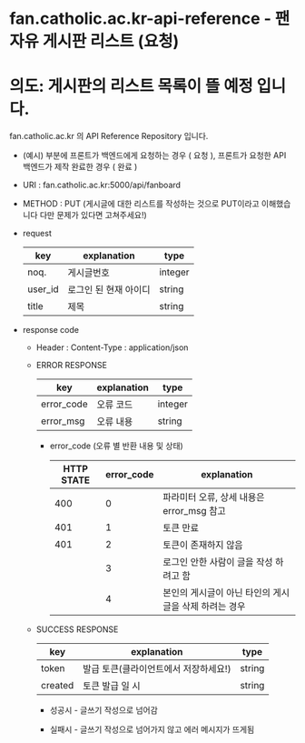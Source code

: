 # fan.catholic.ac.kr-api-reference - 팬 자유 게시판 리스트 (요청)
# 의도: 게시판의 리스트 목록이 뜰 예정 입니다.

fan.catholic.ac.kr 의 API Reference Repository 입니다.

- (예시) 부분에 프론트가 백엔드에게 요청하는 경우 ( 요청 ), 프론트가 요청한 API 백엔드가 제작 완료한 경우 ( 완료 )
- URI : fan.catholic.ac.kr:5000/api/fanboard
- METHOD : PUT (게시글에 대한 리스트를 작성하는 것으로 PUT이라고 이해했습니다 다만 문제가 있다면 고쳐주세요!)

- request

    | key | explanation | type |
    |--- |--- |--- |
    | noq. | 게시글번호 | integer |
    | user_id | 로그인 된 현재 아이디 | string |
     | title | 제목 | string |

- response code
    - Header :
        Content-Type : application/json
    - ERROR RESPONSE
    
        |    key   | explanation |   type  |
        | -------- | ----------- |-------- |
        |error_code| 오류 코드     | integer | 
        |error_msg | 오류 내용  | string  |
        
        - error_code (오류 별 반환 내용 및 상태)
        
            | HTTP STATE | error_code | explanation |
            |----------- | ---------- | ----------- |
            | 400 |0| 파라미터 오류, 상세 내용은 error_msg 참고 |
            | 401 |1| 토큰 만료 | 아이디에 특수문자 존재 등|
            | 401 |2| 토큰이 존재하지 않음|
            | |3| 로그인 안한 사람이 글을 작성 하려고 함|
            | |4| 본인의 게시글이 아닌 타인의 게시글을 삭제 하려는 경우|
   
    - SUCCESS RESPONSE
    
        | key | explanation | type |
        |--- |--- |--- |
        | token | 발급 토큰(클라이언트에서 저장하세요!) | string |
        | created | 토큰 발급 일 시 | string |
        
        - 성공시 - 글쓰기 작성으로 넘어감
        
        - 실패시 - 글쓰기 작성으로 넘어가지 않고
        에러 메시지가 뜨게됨
